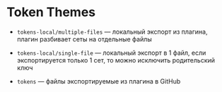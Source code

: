 # Token Themes

* `tokens-local/multiple-files` — локальный экспорт из плагина, плагин разбивает сеты на отдельные файлы
* `tokens-local/single-file` — локальный экспорт в 1 файл, если экспортируется только 1 сет, то можно исключить родительский ключ

* `tokens` — файлы экспортируемые из плагина в GitHub